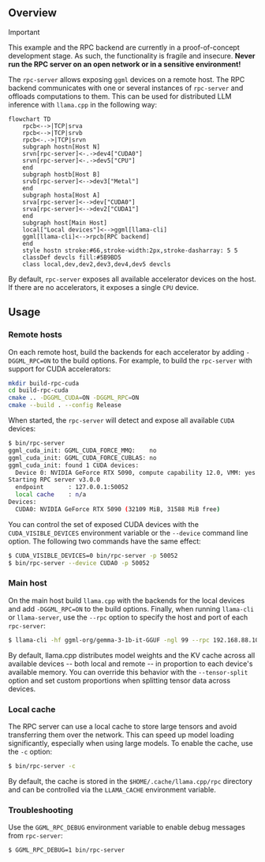 ## Overview

> [!IMPORTANT]
> This example and the RPC backend are currently in a proof-of-concept development stage. As such, the functionality is fragile and
> insecure. **Never run the RPC server on an open network or in a sensitive environment!**

The `rpc-server` allows exposing `ggml` devices on a remote host.
The RPC backend communicates with one or several instances of `rpc-server` and offloads computations to them.
This can be used for distributed LLM inference with `llama.cpp` in the following way:

```mermaid
flowchart TD
    rpcb<-->|TCP|srva
    rpcb<-->|TCP|srvb
    rpcb<-.->|TCP|srvn
    subgraph hostn[Host N]
    srvn[rpc-server]<-.->dev4["CUDA0"]
    srvn[rpc-server]<-.->dev5["CPU"]
    end
    subgraph hostb[Host B]
    srvb[rpc-server]<-->dev3["Metal"]
    end
    subgraph hosta[Host A]
    srva[rpc-server]<-->dev["CUDA0"]
    srva[rpc-server]<-->dev2["CUDA1"]
    end
    subgraph host[Main Host]
    local["Local devices"]<-->ggml[llama-cli]
    ggml[llama-cli]<-->rpcb[RPC backend]
    end
    style hostn stroke:#66,stroke-width:2px,stroke-dasharray: 5 5
    classDef devcls fill:#5B9BD5
    class local,dev,dev2,dev3,dev4,dev5 devcls
```

By default, `rpc-server` exposes all available accelerator devices on the host.
If there are no accelerators, it exposes a single `CPU` device.

## Usage

### Remote hosts

On each remote host, build the backends for each accelerator by adding `-DGGML_RPC=ON` to the build options.
For example, to build the `rpc-server` with support for CUDA accelerators:

```bash
mkdir build-rpc-cuda
cd build-rpc-cuda
cmake .. -DGGML_CUDA=ON -DGGML_RPC=ON
cmake --build . --config Release
```

When started, the `rpc-server` will detect and expose all available `CUDA` devices:

```bash
$ bin/rpc-server
ggml_cuda_init: GGML_CUDA_FORCE_MMQ:    no
ggml_cuda_init: GGML_CUDA_FORCE_CUBLAS: no
ggml_cuda_init: found 1 CUDA devices:
  Device 0: NVIDIA GeForce RTX 5090, compute capability 12.0, VMM: yes
Starting RPC server v3.0.0
  endpoint       : 127.0.0.1:50052
  local cache    : n/a
Devices:
  CUDA0: NVIDIA GeForce RTX 5090 (32109 MiB, 31588 MiB free)
```

You can control the set of exposed CUDA devices with the `CUDA_VISIBLE_DEVICES` environment variable or the `--device` command line option. The following two commands have the same effect:
```bash
$ CUDA_VISIBLE_DEVICES=0 bin/rpc-server -p 50052
$ bin/rpc-server --device CUDA0 -p 50052
```

### Main host

On the main host build `llama.cpp` with the backends for the local devices and add `-DGGML_RPC=ON` to the build options.
Finally, when running `llama-cli` or `llama-server`, use the `--rpc` option to specify the host and port of each `rpc-server`:

```bash
$ llama-cli -hf ggml-org/gemma-3-1b-it-GGUF -ngl 99 --rpc 192.168.88.10:50052,192.168.88.11:50052
```

By default, llama.cpp distributes model weights and the KV cache across all available devices -- both local and remote -- in proportion to each device's available memory.
You can override this behavior with the `--tensor-split` option and set custom proportions when splitting tensor data across devices.

### Local cache

The RPC server can use a local cache to store large tensors and avoid transferring them over the network.
This can speed up model loading significantly, especially when using large models.
To enable the cache, use the `-c` option:

```bash
$ bin/rpc-server -c
```

By default, the cache is stored in the `$HOME/.cache/llama.cpp/rpc` directory and can be controlled via the `LLAMA_CACHE` environment variable.

### Troubleshooting

Use the `GGML_RPC_DEBUG` environment variable to enable debug messages from `rpc-server`:
```bash
$ GGML_RPC_DEBUG=1 bin/rpc-server
```

